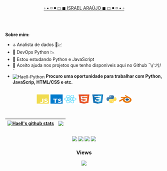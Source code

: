 
<p align="center"><a href="https://haell.github.io"><span>▫ ▪ ◽ ◾ ◻ ◼  ISRAEL ARAÚJO  ◼ ◻ ◾ ◽ ▪ ▫</span></a></p>
<br />
<br />

<p><b>Sobre mim:</b></p>

- 🔝 Analista de dados 🚀📈
- 🎯 DevOps Python 📉
- 🌱 Estou estudando Python e JavaScript
- 👯 Aceito ajuda nos projetos que tenho disponiveis aqui no Github ¯\\_(ツ)_/¯
- <img align="center" alt="Haell-Python" height="30" width="40" src="https://camo.githubusercontent.com/ac80f01dc0a2adbb13f2fada72fc4cac36f9d0224313f4f6f0c48557ca26ae96/68747470733a2f2f656261636f6e6c696e652e636f6d2e62722f696d616765732f74696c64363533352d333036352d343236332d623833372d3632333136313335363633395f5f67697068792e676966" alt="gif animado"> <b>Procuro uma oportunidade para trabalhar com Python, JavaScrip, HTML/CSS e etc.</b>

<div align="center" style="display: inline_block"><br>
  <img align="center" alt="Haell-Js" height="30" width="40" src="https://raw.githubusercontent.com/devicons/devicon/master/icons/javascript/javascript-plain.svg">
  <img align="center" alt="Haell-Ts" height="30" width="40" src="https://raw.githubusercontent.com/devicons/devicon/master/icons/typescript/typescript-plain.svg">
  <img align="center" alt="Haell-React" height="30" width="40" src="https://raw.githubusercontent.com/devicons/devicon/master/icons/react/react-original.svg">
  <img align="center" alt="Haell-HTML" height="30" width="40" src="https://raw.githubusercontent.com/devicons/devicon/master/icons/html5/html5-original.svg">
  <img align="center" alt="Haell-CSS" height="30" width="40" src="https://raw.githubusercontent.com/devicons/devicon/master/icons/css3/css3-original.svg">
  <img align="center" alt="Haell-Python" height="30" width="40" src="https://raw.githubusercontent.com/devicons/devicon/master/icons/python/python-original.svg">
  <img align="center" alt="Haell-Python" height="30" width="40" src="https://raw.githubusercontent.com/devicons/devicon/master/icons/blender/blender-original.svg">
</div>
<br />
<br />

| <a href="https://github.com/haell/github-readme-stats"><img align="center" src="https://github-readme-stats.vercel.app/api?username=haell&show_icons=true&include_all_commits=true&theme=buefy&hide_border=true" alt="Haell's github stats" /></a> | <a href="https://github.com/haell/github-readme-stats"><img align="center" autoplay="autoplay" src="https://github-readme-stats.vercel.app/api/top-langs/?username=haell&layout=compact&theme=buefy&hide_border=true" /></a> |
| ------------- | ------------- |
  
  ##
 
<div align="center"> 
   <a href="https://instagram.com/haellsilva" target="_blank"><img src="https://img.shields.io/badge/-Instagram-%23E4405F?style=for-the-badge&logo=instagram&logoColor=white" target="_blank"></a> 	
 <a href="https://discord.gg/8559" target="_blank"><img src="https://img.shields.io/badge/Discord-7289DA?style=for-the-badge&logo=discord&logoColor=white" target="_blank"></a> 
  <a href = "mailto:israelaraujo.employ@gmail.com"><img src="https://img.shields.io/badge/-Gmail-%23333?style=for-the-badge&logo=gmail&logoColor=white" target="_blank"></a>
  <a href="https://www.linkedin.com/in/haell/" target="_blank"><img src="https://img.shields.io/badge/-LinkedIn-%230077B5?style=for-the-badge&logo=linkedin&logoColor=white" target="_blank"></a>   
</div>

<div align="center">
<h3>Views</h3>

![](https://komarev.com/ghpvc/?username=haell&color=8a2be2&style=for-the-badge)
</div>  
